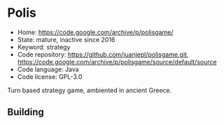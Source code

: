 # Polis

- Home: https://code.google.com/archive/p/polisgame/
- State: mature, inactive since 2016
- Keyword: strategy
- Code repository: https://github.com/juanjepl/polisgame.git, https://code.google.com/archive/p/polisgame/source/default/source
- Code language: Java
- Code license: GPL-3.0

Turn based strategy game, ambiented in ancient Greece.

## Building
